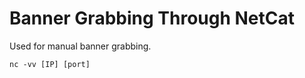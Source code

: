 # Banner Grabbing Through NetCat

Used for manual banner grabbing.

```text
nc -vv [IP] [port]
```

